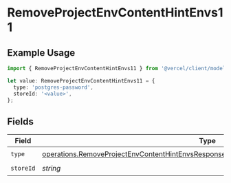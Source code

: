 # RemoveProjectEnvContentHintEnvs11

## Example Usage

```typescript
import { RemoveProjectEnvContentHintEnvs11 } from '@vercel/client/models/operations';

let value: RemoveProjectEnvContentHintEnvs11 = {
  type: 'postgres-password',
  storeId: '<value>',
};
```

## Fields

| Field     | Type                                                                                                                                                                                               | Required           | Description |
| --------- | -------------------------------------------------------------------------------------------------------------------------------------------------------------------------------------------------- | ------------------ | ----------- |
| `type`    | [operations.RemoveProjectEnvContentHintEnvsResponse200ApplicationJSONResponseBody211Type](../../models/operations/removeprojectenvcontenthintenvsresponse200applicationjsonresponsebody211type.md) | :heavy_check_mark: | N/A         |
| `storeId` | _string_                                                                                                                                                                                           | :heavy_check_mark: | N/A         |
